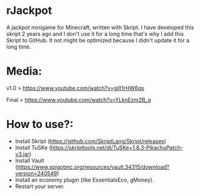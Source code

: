 # rJackpot
A jackpot minigame for Minecraft, written with Skript. I have developed this skript 2 years ago and I don't use it for a long time that's why I add this Skript to GitHub. It not might be optimized because I didn't update it for a long time.

# Media:
v1.0 > https://www.youtube.com/watch?v=gilt1rHW6qs

Final > https://www.youtube.com/watch?v=YLknEzm2B_g

# How to use?:
- Install Skript (https://github.com/SkriptLang/Skript/releases)
- Install TuSKe (https://skripttools.net/dl/TuSKe+1.8.3-PikachuPatch-v3.jar) 
- Install Vault (https://www.spigotmc.org/resources/vault.34315/download?version=240549)
- Install an economy plugin (like EssentialsEco, gMoney).
- Restart your server.
